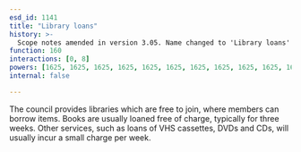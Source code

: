 ```yaml
---
esd_id: 1141
title: "Library loans"
history: >-
  Scope notes amended in version 3.05. Name changed to 'Library loans' in version 4.00.
function: 160
interactions: [0, 8]
powers: [1625, 1625, 1625, 1625, 1625, 1625, 1625, 1625, 1625, 1625, 1626, 1626, 1626, 1626, 1626, 1626, 1626, 1626, 1626, 1626, 1626, 3138, 3138, 3138, 3138, 3138, 3138, 3138]
internal: false

---
```


The council provides libraries which are free to join, where members can borrow items. Books are usually loaned free of charge, typically for three weeks. Other services, such as loans of VHS cassettes, DVDs and CDs, will usually incur a small charge per week.

